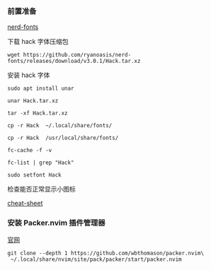 ### 前置准备

[nerd-fonts](https://github.com/ryanoasis/nerd-fonts#option-2-release-archive-download)

下载 hack 字体压缩包

    wget https://github.com/ryanoasis/nerd-fonts/releases/download/v3.0.1/Hack.tar.xz

安装 hack 字体

    sudo apt install unar

    unar Hack.tar.xz

    tar -xf Hack.tar.xz

    cp -r Hack  ~/.local/share/fonts/

    cp -r Hack  /usr/local/share/fonts/

    fc-cache -f -v

    fc-list | grep "Hack"

    sudo setfont Hack

检查能否正常显示小图标

[cheat-sheet](https://www.nerdfonts.com/cheat-sheet)


### 安装 Packer.nvim 插件管理器

[官网](https://github.com/wbthomason/packer.nvim)

    git clone --depth 1 https://github.com/wbthomason/packer.nvim\
     ~/.local/share/nvim/site/pack/packer/start/packer.nvim
